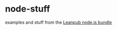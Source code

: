 node-stuff
==========

examples and stuff from the [Leanpub node.js bundle](https://leanpub.com/b/node)
